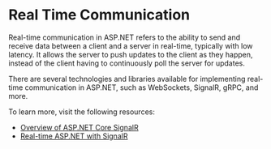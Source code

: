 # Real Time Communication

Real-time communication in ASP.NET refers to the ability to send and receive data between a client and a server in real-time, typically with low latency. It allows the server to push updates to the client as they happen, instead of the client having to continuously poll the server for updates.

There are several technologies and libraries available for implementing real-time communication in ASP.NET, such as WebSockets, SignalR, gRPC, and more.

To learn more, visit the following resources:

- [Overview of ASP.NET Core SignalR](https://learn.microsoft.com/en-us/aspnet/core/signalr/introduction?view=aspnetcore-7.0)
- [Real-time ASP.NET with SignalR](https://dotnet.microsoft.com/en-us/apps/aspnet/signalr)